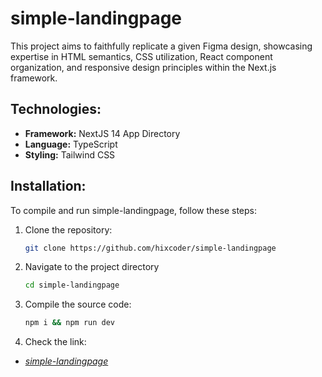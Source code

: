 # simple-landingpage

This project aims to faithfully replicate a given Figma design, showcasing expertise in HTML semantics, CSS utilization, React component organization, and responsive design principles within the Next.js framework.

## Technologies:

- **Framework:** NextJS 14 App Directory
- **Language:** TypeScript
- **Styling:** Tailwind CSS

## Installation:

To compile and run simple-landingpage, follow these steps:

1. Clone the repository:

   ```bash
   git clone https://github.com/hixcoder/simple-landingpage
   ```

2. Navigate to the project directory

   ```bash
   cd simple-landingpage

   ```

3. Compile the source code:
   ```bash
   npm i && npm run dev

   ```
4. Check the link:

- _<a href="https://simplelandingpage-hixcodergmailcoms-projects.vercel.app" target="_blank">simple-landingpage</a><br>_
